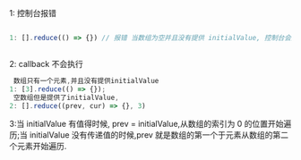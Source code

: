 1: 控制台报错

```javascript

1: [].reduce(() => {}) // 报错 当数组为空并且没有提供 initialValue, 控制台会报错;
```

```

```

2: callback 不会执行

```javascript
 数组只有一个元素,并且没有提供initialValue
1: [3].reduce(() => {});
 空数组但是提供了initialValue,
2: [].reduce((prev, cur) => {}, 3)
```

3:当 initialValue 有值得时候, prev = initialValue,从数组的索引为 0 的位置开始遍历;当 initialValue 没有传递值的时候,prev 就是数组的第一个于元素从数组的第二个元素开始遍历.

